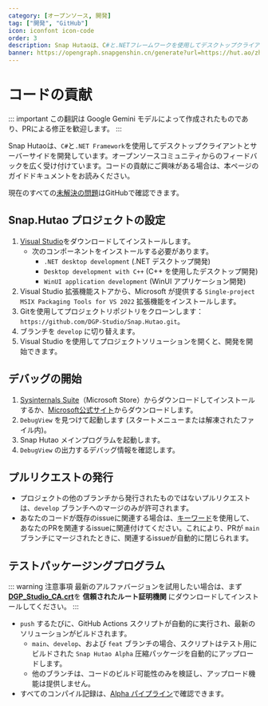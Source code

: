 ```yaml
---
category: [オープンソース, 開発]
tag: ["開発", "GitHub"]
icon: iconfont icon-code
order: 3
description: Snap Hutaoは、C#と.NETフレームワークを使用してデスクトップクライアントとサーバーサイドを開発しています。オープンソースコミュニティからのフィードバックを広く受け付けています。コードの貢献にご興味がある場合は、本ページのガイドドキュメントをお読みください。
banner: https://opengraph.snapgenshin.cn/generate?url=https://hut.ao/zh/development/contribute.html
---
```


# コードの貢献

::: important
この翻訳は Google Gemini モデルによって作成されたものであり、PRによる修正を歓迎します。
:::

Snap Hutaoは、`C#`と`.NET Framework`を使用してデスクトップクライアントとサーバーサイドを開発しています。オープンソースコミュニティからのフィードバックを広く受け付けています。コードの貢献にご興味がある場合は、本ページのガイドドキュメントをお読みください。

現在のすべての[未解決の問題](https://github.com/DGP-Studio/Snap.Hutao/issues?q=is%3Aissue%20is%3Aopen%20-label%3A%E5%B7%B2%E5%AE%8C%E6%88%90)はGitHubで確認できます。

## <HopeIcon icon="iconfont icon-visual-studio" size="1.5rem" color="rgb(193,142,241)" /> Snap.Hutao プロジェクトの設定

1. [Visual Studio](https://visualstudio.microsoft.com/downloads/)をダウンロードしてインストールします。
   - 次のコンポーネントをインストールする必要があります。
     - `.NET desktop development` (.NET デスクトップ開発)
     - `Desktop development with C++` (C++ を使用したデスクトップ開発)
     - `WinUI application development` (WinUI アプリケーション開発)
2. Visual Studio 拡張機能ストアから、Microsoft が提供する `Single-project MSIX Packaging Tools for VS 2022` 拡張機能をインストールします。
3. Gitを使用してプロジェクトリポジトリをクローンします：`https://github.com/DGP-Studio/Snap.Hutao.git`。
4. ブランチを `develop` に切り替えます。
5. Visual Studio を使用してプロジェクトソリューションを開くと、開発を開始できます。

## <HopeIcon icon="iconfont icon-debug" size="1.5rem" color="rgb(73,156,84)" /> デバッグの開始

1. [Sysinternals Suite](https://www.microsoft.com/store/productid/9P7KNL5RWT25)（Microsoft Store）からダウンロードしてインストールするか、[Microsoft公式サイト](https://learn.microsoft.com/zh-cn/sysinternals/downloads/sysinternals-suite)からダウンロードします。
2. `DebugView` を見つけて起動します (スタートメニューまたは解凍されたファイル内)。
3. Snap Hutao メインプログラムを起動します。
4. `DebugView` の出力するデバッグ情報を確認します。

## <HopeIcon icon="iconfont icon-pull-request" size="1.5rem" color="rgb(130,80,223)"/> プルリクエストの発行

- プロジェクトの他のブランチから発行されたものではないプルリクエストは、`develop` ブランチへのマージのみが許可されます。
- あなたのコードが既存のissueに関連する場合は、[キーワード](https://docs.github.com/en/get-started/writing-on-github/working-with-advanced-formatting/using-keywords-in-issues-and-pull-requests)を使用して、あなたのPRを関連するissueに関連付けてください。これにより、PRが `main` ブランチにマージされたときに、関連するissueが自動的に閉じられます。

## <HopeIcon icon="iconfont icon-build-package" size="1.5rem" color="rgb(254,189,105)" /> テストパッケージングプログラム

::: warning 注意事項
最新のアルファバージョンを試用したい場合は、まず[**DGP_Studio_CA.crt**](https://github.com/DGP-Automation/Hutao-Auto-Release/releases/download/certificate-ca/DGP_Studio_CA.crt)を **信頼されたルート証明機関** にダウンロードしてインストールしてください。
:::

- `push` するたびに、GitHub Actions スクリプトが自動的に実行され、最新のソリューションがビルドされます。
  - `main`、`develop`、および `feat` ブランチの場合、スクリプトはテスト用にビルドされた `Snap Hutao Alpha` 圧縮パッケージを自動的にアップロードします。
  - 他のブランチは、コードのビルド可能性のみを検証し、アップロード機能は提供しません。
- すべてのコンパイル記録は、[Alpha パイプライン](https://github.com/DGP-Studio/Snap.Hutao/actions/workflows/alpha.yml)で確認できます。
